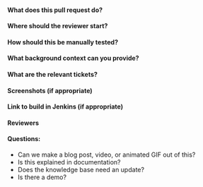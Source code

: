 #### What does this pull request do?
#### Where should the reviewer start?
#### How should this be manually tested?
#### What background context can you provide?
#### What are the relevant tickets?
#### Screenshots (if appropriate)
#### Link to build in Jenkins (if appropriate)
#### Reviewers
#### Questions:
- Can we make a blog post, video, or animated GIF out of this?
- Is this explained in documentation?
- Does the knowledge base need an update?
- Is there a demo?
